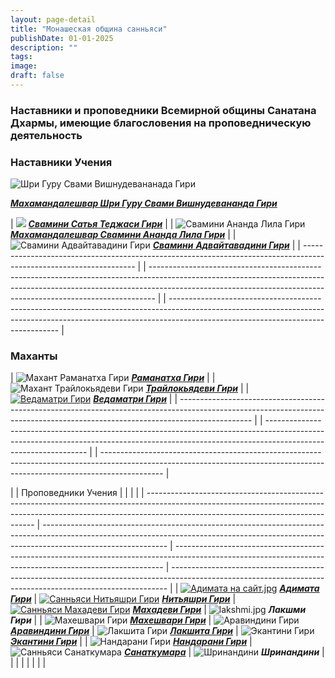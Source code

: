 ```yaml
---
layout: page-detail
title: "Монашеская община санньяси"
publishDate: 01-01-2025
description: ""
tags:
image:
draft: false
---
```


### Наставники и проповедники Всемирной общины Санатана Дхармы, имеющие благословения на проповедническую деятельность  
  
  
### Наставники Учения

  
![Шри Гуру Свами Вишнудевананада Гири](/upload/medialibrary/934/934d2b61dcd2575236ebb92d12c7f0c1.jpg "Шри Гуру Свами Вишнудевананада Гири")  

**_[Махамандалешвар Шри Гуру Свами Вишнудевананда Гири](/vsemirnaya-obshchina/makhamandaleshvar-svami-vishnudevananda-giri/)_** 

**_[](/vsemirnaya-obshchina/makhamandaleshvar-svami-vishnudevananda-giri/)_** 

| ![](/binaries/am/9906.jpg) _**[Свамини  Сатья Теджаси Гири](/vsemirnaya-obshchina/svamini-satya-tedzhasi-giri/)**_ |  | ![Свамини Ананда Лила Гири](/upload/medialibrary/27e/27e718132b2addc083ead332087fe904.jpg "Свамини Ананда Лила Гири") _**[Махамандалешвар  Свамини  Ананда Лила Гири](/vsemirnaya-obshchina/makhamandaleshvar-svamini-ananda-lila-giri/)**_ |  | ![Свамини Адвайтавадини Гири](/upload/medialibrary/453/4538836e17c123c397a727c61c83f4a0.jpg "Свамини Адвайтавадини Гири") [_**Свамини**_  _**Адвайтавадини Гири**_](/vsemirnaya-obshchina/advaytavadini-giri/) |
| ------------------------------------------------------------------------------------------------------------------ |  | ------------------------------------------------------------------------------------------------------------------------------------------------------------------------------------------------------------------------------------------- |  | -------------------------------------------------------------------------------------------------------------------------------------------------------------------------------------------------------------- |
  
  
### Маханты  

  
| ![Махант Раманатха Гири](/upload/medialibrary/2d4/2d432c5080445b10d7c6abb0d07fc1a0.jpg "Махант Раманатха Гири") _**[Раманатха Гири](/vsemirnaya-obshchina/ramanatkha-giri/)**_ |  | ![Махант Трайлокьядеви Гири](/upload/medialibrary/419/4191c8f957381cce830a3fb2b45a4e28.jpg "Махант Трайлокьядеви Гири") _**[Трайлокьядеви Гири](/vsemirnaya-obshchina/traylokyadevi-giri/)**_ |  | [![Ведаматри Гири](/i/images/vedamatri.jpg "Санньяси Ведаматри Гири")](/vsemirnaya-obshchina/vedamatri-giri/) [_**Ведаматри Гири**_](/vsemirnaya-obshchina/vedamatri-giri/) |
| ------------------------------------------------------------------------------------------------------------------------------------------------------------------------------ |  | --------------------------------------------------------------------------------------------------------------------------------------------------------------------------------------------- |  | --------------------------------------------------------------------------------------------------------------------------------------------------------------------------- |

  
| |  Проповедники Учения                                                                                                                                                                                         |                                                                                                                                                                                             |                                                                                                                                                           |                                                                                                                                                             |
| -------------------------------------------------------------------------------------------------------------------------------------------------------------------------------------------------------------- | ------------------------------------------------------------------------------------------------------------------------------------------------------------------------------------------- | --------------------------------------------------------------------------------------------------------------------------------------------------------- | ----------------------------------------------------------------------------------------------------------------------------------------------------------- |
| [![Адимата на сайт.jpg](/upload/medialibrary/663/663f3c926a933baf6a2a000dd021d5fc.jpg "Санньяси Адимата Гири")](/vsemirnaya-obshchina/adimata-giri/) [_**Адимата Гири**_](/vsemirnaya-obshchina/adimata-giri/) | [![](/binaries/am/9904.jpg "Санньяси Нитьяшри Гири")](/vsemirnaya-obshchina/nityashri-giri/) [_**Нитьяшри Гири**_](/vsemirnaya-obshchina/nityashri-giri/)                                   | [![](/binaries/am/9903.jpg "Санньяси Махадеви Гири")](/vsemirnaya-obshchina/makhadevi-giri/) [_**Махадеви Гири**_](/vsemirnaya-obshchina/makhadevi-giri/) | ![lakshmi.jpg](/upload/medialibrary/a2d/a2d75808271560f9b62c526dd4da2f22.jpg "Санньяси Лакшми Гири") **_Лакшми Гири_**                                      |
| ![Махешвари Гири](/upload/medialibrary/a35/a35570674fd02cb36f47c346b79a0966.jpg "Махешвари Гири") _**[Махешвари Гири](/vsemirnaya-obshchina/makheshvari-giri/)**_                                              | ![Аравиндини Гири](/upload/medialibrary/2e3/2e330d63ca1273fdf0540de1d05ae976.jpg "Аравиндини Гири") [_**Аравиндини Гири**_](/vsemirnaya-obshchina/aravindini-giri/)                         | ![Лакшита Гири](/upload/medialibrary/613/613be26861d25c4e01aebb0d36aac60f.jpg "Лакшита Гири") **_[Лакшита Гири](/vsemirnaya-obshchina/lakshita-giri/)_**  | ![Экантини Гири](/upload/medialibrary/c11/c1161fb42653f6f6813414f255a64062.jpg "Экантини Гири") [**_Экантини Гири_**](/vsemirnaya-obshchina/ekantini-giri/) |
| ![Нандарани Гири](/upload/medialibrary/853/853feee0226ed0cb3e5b64682915a4d7.jpg "Нандарани Гири") _**[Нандарани Гири](https://www.advayta.org/vsemirnaya-obshchina/nandarani-giri/)**_                         | ![Санньяси Санаткумара](/upload/medialibrary/da9/da95262b4330c177de1b16149503875e.jpg "Санньяси Санаткумара") _**[Санаткумара](https://www.advayta.org/vsemirnaya-obshchina/sanatkumar/)**_ | ![Шринандини](/upload/medialibrary/06f/06f9573eb87b35c7bd4967f66428507e.jpg "Шринандини") _**Шринандини**_                                                |                                                                                                                                                             |
| |                                                                                                                                                                                                              |                                                                                                                                                                                             |                                                                                                                                                           |                                                                                                                                                             |
  
  
